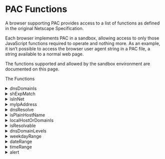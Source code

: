 # PAC Functions
A browser supporting PAC provides access to a list of functions as defined in the original Netscape Specification.

Each browser implements PAC in a sandbox, allowing access to only those JavaScript functions required to operate and nothing more. As an example, it isn’t possible to access the browser user agent string in a PAC file, a string available to a normal web page.

The functions supported and allowed by the sandbox environment are documented on this page.

The Functions

<details>
<summary>dnsDomainIs</summary>
Evaluates hostnames and returns true if hostnames match. Used mainly to match and exception individual hostnames.
<br>
<ins>Example</ins>

    // If the hostname matches google.com or www.google.com
    // send direct to the Internet.
    if (dnsDomainIs(host, "google.com") || dnsDomainIs(host, "www.google.com"))
        return "DIRECT";
    
</details>
<details>
<summary>shExpMatch</summary>
Will attempt to match hostname or URL to a specified shell expression, and returns true if matched.
<br>
<ins>Example 1</ins>
  
    // Any requests with a hostname ending with the extension .local
    // will be sent direct to the Internet.
    if (shExpMatch(host, "*.local"))
        return "DIRECT";

<ins>Example 2</ins>
      
    // A request for the host vpn.domain.com or any request for a file or folder in the
    // location http://abcdomain.com/folder/ will be sent direct to the Internet.
 
    if (shExpMatch(host, "vpn.domain.com") || 
        shExpMatch(url, "http://abcdomain.com/folder/*"))
            return "DIRECT";
</details>
<details>
<summary>isInNet</summary>
This function evaluates the IP address of a hostname, and if within a specified subnet returns true. If a hostname is passed the function will resolve the hostname to an IP address.
<br>
<ins>Example</ins>

    // If IP of requested website website falls within IP range, send direct to the Internet.
 
    if (isInNet(dnsResolve(host), "172.16.0.0", "255.240.0.0"))
        return "DIRECT";
</details>
<details>
<summary>myIpAddress</summary>
Returns the IP address of the host machine.
<br>
<ins>Example</ins>
    
    // If the machine requesting a website falls within IP range,
    // send traffic via proxy 10.10.5.1 running on port 8080.
 
    if (isInNet(myIpAddress(), "10.10.1.0", "255.255.255.0"))
        return "PROXY 10.10.5.1:8080";
</details>
<details>
<summary>dnsResolve</summary>
Resolves hostnames to an IP address. This function can be used to reduce the number of DNS lookups, e.g. below example.
<br>
<ins>Example</ins>
    
    // If IP of the requested host falls within any of the ranges specified, send direct.
 
    if (isInNet(dnsResolve(host), "10.0.0.0", "255.0.0.0") ||
        isInNet(dnsResolve(host), "172.16.0.0",  "255.240.0.0") ||
        isInNet(dnsResolve(host), "192.168.0.0", "255.255.0.0") ||
        isInNet(dnsResolve(host), "127.0.0.0", "255.255.255.0"))
        return "DIRECT";
</details>
<details>
<summary>isPlainHostName</summary>
This function will return true if the hostname contains no dots, e.g. http://intranet<br>
Useful when applying exceptions for internal websites, e.g. may not require resolution of a hostname to IP address to determine if local.
<br>
<ins>Example</ins>
    
    // If user requests plain hostnames, e.g. http://intranet/, 
    // http://webserver-name01/, send direct.
 
    if (isPlainHostName(host))
        return "DIRECT";
</details>
<details>
<summary>localHostOrDomainIs</summary>
Evaluates hostname and only returns true if exact hostname match is found.
<br>
<ins>Example</ins>
    
    // If the Host requested is "www" or "www.google.com", send direct.
 
    if (localHostOrDomainIs(host, "www.google.com"))
        return "DIRECT";
</details>
<details>
<summary>isResolvable</summary>
Attempts to resolve a hostname to an IP address and returns true if successful. WARNING – This may cause a browser to temporarily hang if a domain isn’t resolvable.
<br>
<br>
<ins>Example</ins>
    
    // If the host requested can be resolved by DNS, send via proxy1.example.com.
 
    if (isResolvable(host))
        return "PROXY proxy1.example.com:8080";
</details>
<details>
<summary>dnsDomainLevels</summary>
This function returns the number of DNS domain levels (number of dots) in the hostname. Can be used to exception internal websites which use short DNS names, e.g. http://intranet
<br>
<br>
<ins>Example</ins>
    
    // If hostname contains any dots, send via proxy1.example.com, otherwise send direct.
 
    if (dnsDomainLevels(host) > 0)
        return "PROXY proxy1.example.com:8080";
        else return "DIRECT";
</details>
<details>
<summary>weekdayRange</summary>
Allows rules to be time based, e.g. only return a proxy during specific days.
<br>
<ins>Example</ins>
    
    // If during the period of Monday to Friday, proxy1.example.com will be returned, otherwise
    // users will go direct for any day outside this period.
 
    if (weekdayRange("MON", "FRI")) return "PROXY proxy1.example.com:8080";
        else return "DIRECT";
</details>
<details>
<summary>dateRange</summary>
Allows rules to be time based, e.g. only return a proxy during specific months.
<br>
<br>
<ins>Example</ins>
    
    // If during the period of January to March, proxy1.example.com will be returned, otherwise
    // users will go direct for any month outside this period.
 
    if (dateRange("JAN", "MAR")) return "PROXY proxy1.example.com:8080";
        else return "DIRECT";
</details>
<details>
<summary>timeRange</summary>
Allows rules to be time based, e.g. only return a proxy during specific hours.
<br>
<br>
<ins>Example</ins>
    
    // If during the period 8am to 6pm, proxy1.example.com will be returned, otherwise
    // users will go direct for any time outside this period.
 
    if (timeRange(8, 18)) return "PROXY proxy1.example.com:8080";
        else return "DIRECT";
</details>
<details>
<summary>alert</summary>
The alert() function is not specified in the original PAC specification, although support was previously supported in several browsers, useful for outputting the value of a variable or result of a function in a manner that is viewable by the end-user and leveraged for troubleshooting PAC file rule issues.<br>
<br>
*This function is now considered unsupported and non-functional in PAC files.*
<br>
<br>
<ins>Example</ins>
    
    // Outputs the resolved IP address of the host in the browser
    // to end-user or error console. 
 
    resolved_host = dnsResolve(host);
    alert(resolved_host);
</details>
